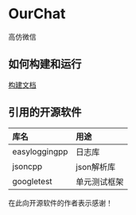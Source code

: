 # OurChat
高仿微信

## 如何构建和运行
[构建文档](docs/build.md)

## 引用的开源软件
| 库名            | 用途      |
|:--------------|:--------|
| easyloggingpp | 日志库     |
| jsoncpp       | json解析库 |
| googletest    | 单元测试框架  |

在此向开源软件的作者表示感谢！
